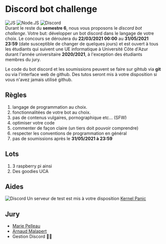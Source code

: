 # Discord bot challenge
![JS](https://img.shields.io/badge/-javascript-f7df1e?logo=javascript&logoColor=white) ![Node.JS](https://img.shields.io/badge/-Node.js-339933?logo=node.js&logoColor=white) ![Discord](https://img.shields.io/badge/-Discord-7289DA?logo=discord&logoColor=white)  
Durant le reste du **semestre 6**, nous vous proposons le *discord bot challenge*.
Votre but: développer un bot discord dans le langage de votre choix.
Le concours se déroulera du **22/03/2021 00:00** au **31/05/2021 23:59** (date susceptible de changer de quelques jours) et est ouvert à tous les étudiants qui suivent une UE informatique à Université Côte d'Azur durant l'année universitaire **2020/2021**, à l'exception des étudiants membres du jury.

Le code du bot discord et les soumissions peuvent se faire sur gihtub via **git** ou via l'interface web de github. Des tutos seront mis à votre disposition si vous n'avez jamais utilisé github.

## Règles
1. langage de programmation au choix.
2. fonctionnalitées de votre bot au choix.
3. pas de contenus vulgaires, pornographique etc... (SFW)
6. optimiser votre code
7. commenter de façon claire (un tiers doit pouvoir comprendre)
8. respecter les conventions de programmation en général
9. pas de soumissions après le **31/05/2021 à 23:59**

## Lots
1. 3 raspberry pi ainsi
2. Des goodies UCA

## Aides
![Discord](https://img.shields.io/badge/-Discord-7289DA?logo=discord&logoColor=white) Un serveur de test est mis à votre disposition [Kernel Panic](https://discord.gg/8kgMPqd5x3) 

## Jury
* [Marie Pelleau](https://github.com/mpelleau)
* [Arnaud Malapert](https://github.com/arnaud-m)
* Gestion Discord 👨‍🔧
